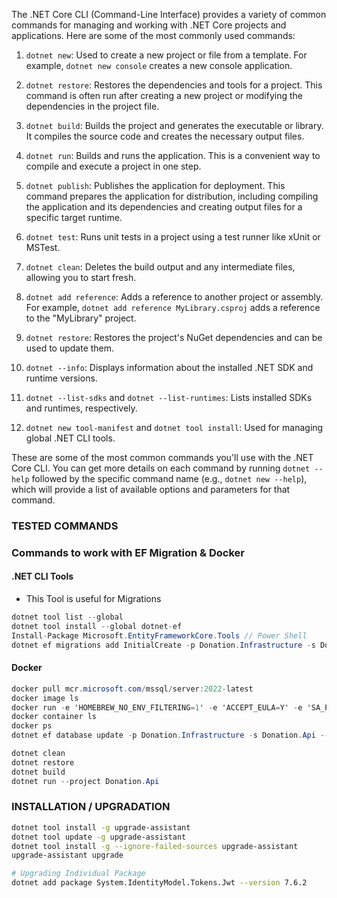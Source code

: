 The .NET Core CLI (Command-Line Interface) provides a variety of common commands for managing and working with .NET Core projects and applications. Here are some of the most commonly used commands:

1. `dotnet new`: Used to create a new project or file from a template. For example, `dotnet new console` creates a new console application.

2. `dotnet restore`: Restores the dependencies and tools for a project. This command is often run after creating a new project or modifying the dependencies in the project file.

3. `dotnet build`: Builds the project and generates the executable or library. It compiles the source code and creates the necessary output files.

4. `dotnet run`: Builds and runs the application. This is a convenient way to compile and execute a project in one step.

5. `dotnet publish`: Publishes the application for deployment. This command prepares the application for distribution, including compiling the application and its dependencies and creating output files for a specific target runtime.

6. `dotnet test`: Runs unit tests in a project using a test runner like xUnit or MSTest.

7. `dotnet clean`: Deletes the build output and any intermediate files, allowing you to start fresh.

8. `dotnet add reference`: Adds a reference to another project or assembly. For example, `dotnet add reference MyLibrary.csproj` adds a reference to the "MyLibrary" project.

9. `dotnet restore`: Restores the project's NuGet dependencies and can be used to update them.

10. `dotnet --info`: Displays information about the installed .NET SDK and runtime versions.

11. `dotnet --list-sdks` and `dotnet --list-runtimes`: Lists installed SDKs and runtimes, respectively.

12. `dotnet new tool-manifest` and `dotnet tool install`: Used for managing global .NET CLI tools.

These are some of the most common commands you'll use with the .NET Core CLI. You can get more details on each command by running `dotnet --help` followed by the specific command name (e.g., `dotnet new --help`), which will provide a list of available options and parameters for that command.


### TESTED COMMANDS


### Commands to work with EF Migration & Docker
#### .NET CLI Tools
- This Tool is useful for Migrations
```csharp
dotnet tool list --global
dotnet tool install --global dotnet-ef
Install-Package Microsoft.EntityFrameworkCore.Tools // Power Shell
dotnet ef migrations add InitialCreate -p Donation.Infrastructure -s Donation.Api
```

#### Docker 
```csharp
docker pull mcr.microsoft.com/mssql/server:2022-latest
docker image ls
docker run -e 'HOMEBREW_NO_ENV_FILTERING=1' -e 'ACCEPT_EULA=Y' -e 'SA_PASSWORD=asdf1234' -p 1433:1433 -d mcr.microsoft.com/mssql/server:2022-latest
docker container ls
docker ps
dotnet ef database update -p Donation.Infrastructure -s Donation.Api --connection "Server=localhost;Database=Donation;User Id=sa;Password=asdf1234;Encrypt=false"

dotnet clean
dotnet restore
dotnet build
dotnet run --project Donation.Api

````
### INSTALLATION / UPGRADATION
```bash
dotnet tool install -g upgrade-assistant
dotnet tool update -g upgrade-assistant
dotnet tool install -g --ignore-failed-sources upgrade-assistant
upgrade-assistant upgrade

# Upgrading Individual Package
dotnet add package System.IdentityModel.Tokens.Jwt --version 7.6.2
```